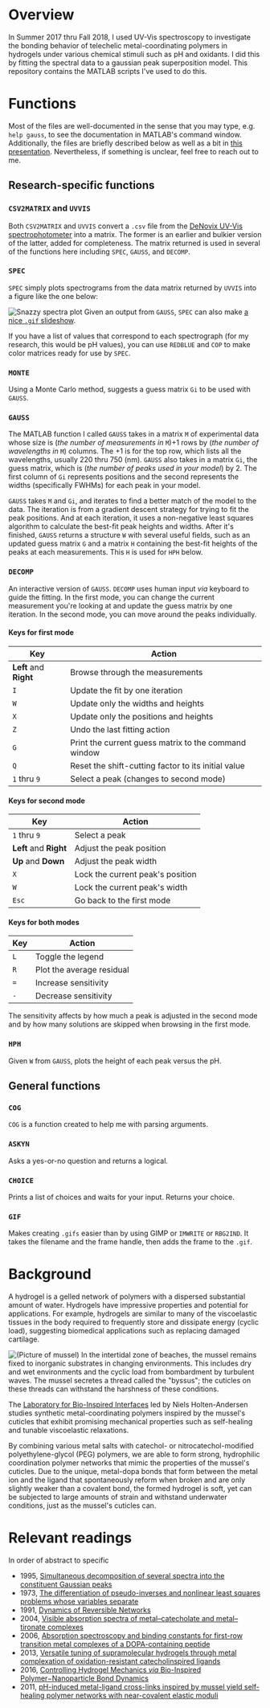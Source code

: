 # Overview

In Summer 2017 thru Fall 2018, I used UV-Vis spectroscopy to investigate the bonding behavior of telechelic metal-coordinating polymers in hydrogels under various chemical stimuli such as pH and oxidants. I did this by fitting the spectral data to a gaussian peak superposition model. This repository contains the MATLAB scripts I've used to do this.

# Functions

Most of the files are well-documented in the sense that you may type, e.g. `help gauss`, to see the documentation in MATLAB's command window. Additionally, the files are briefly described below as well as a bit in [this presentation](https://drive.google.com/file/d/1istZ8gzPNU0de1oDi6_1fh67RGW8jslc/view?usp=sharing). Nevertheless, if something is unclear, feel free to reach out to me.

## Research-specific functions

### `CSV2MATRIX` and `UVVIS`

Both `CSV2MATRIX` and `UVVIS` convert a `.csv` file from the [DeNovix UV-Vis spectrophotometer](https://www.denovix.com/ds-11-fx-spectrophotometer-fluorometer/) into a matrix. The former is an earlier and bulkier version of the latter, added for completeness. The matrix returned is used in several of the functions here including `SPEC`, `GAUSS`, and `DECOMP`.

### `SPEC`

`SPEC` simply plots spectrograms from the data matrix returned by `UVVIS` into a figure like the one below:

![Snazzy spectra plot](https://i.imgur.com/bDfdTHU.png)
Given an output from `GAUSS`, `SPEC` can also make [a nice `.gif` slideshow](https://i.imgur.com/WMU4CB8.gifv).

If you have a list of values that correspond to each spectrograph (for my research, this would be pH values), you can use `REDBLUE` and `COP` to make color matrices ready for use by `SPEC`.

### `MONTE`

Using a Monte Carlo method, suggests a guess matrix `Gi` to be used with `GAUSS`.

### `GAUSS`

The MATLAB function I called `GAUSS` takes in a matrix `M` of experimental data whose size is (*the number of measurements in* `M`)+1 rows by (*the number of wavelengths in* `M`) columns. The +1 is for the top row, which lists all the wavelengths, usually 220 thru 750 (nm). `GAUSS` also takes in a matrix `Gi`, the guess matrix, which is (*the number of peaks used in your model*) by 2. The first column of `Gi` represents positions and the second represents the widths (specifically FWHMs) for each peak in your model.

`GAUSS` takes `M` and `Gi`, and iterates to find a better match of the model to the data. The iteration is from a gradient descent strategy for trying to fit the peak positions. And at each iteration, it uses a non-negative least squares algorithm to calculate the best-fit peak heights and widths. After it's finished, `GAUSS` returns a structure `W` with several useful fields, such as an updated guess matrix `G` and a matrix `H` containing the best-fit heights of the peaks at each measurements. This `H` is used for `HPH` below.

### `DECOMP`

An interactive version of `GAUSS`. `DECOMP` uses human input *via* keyboard to guide the fitting. In the first mode, you can change the current measurement you're looking at and update the guess matrix by one iteration. In the second mode, you can move around the peaks individually.

#### Keys for first mode

Key | Action
--- | ---
**Left** and **Right** | Browse through the measurements
`I` | Update the fit by one iteration
`W` | Update only the widths and heights
`X` | Update only the positions and heights
`Z` | Undo the last fitting action
`G` | Print the current guess matrix to the command window
`Q` | Reset the shift-cutting factor to its initial value
`1` thru `9` | Select a peak (changes to second mode)

#### Keys for second mode

Key | Action
--- | ---
`1` thru `9` | Select a peak
**Left** and **Right** | Adjust the peak position
**Up** and **Down** | Adjust the peak width
`X` | Lock the current peak's position
`W` | Lock the current peak's width
`Esc` | Go back to the first mode

#### Keys for both modes

Key | Action
--- | ---
`L` | Toggle the legend
`R` | Plot the average residual
`=` | Increase sensitivity
`-` | Decrease sensitivity

The sensitivity affects by how much a peak is adjusted in the second mode and by how many solutions are skipped when browsing in the first mode.

### `HPH`

Given `W` from `GAUSS`, plots the height of each peak versus the pH.

## General functions

### `COG`

`COG` is a function created to help me with parsing arguments.

### `ASKYN`

Asks a yes-or-no question and returns a logical.

### `CHOICE`

Prints a list of choices and waits for your input. Returns your choice.

### `GIF`

Makes creating `.gifs` easier than by using GIMP or `IMWRITE` or `RBG2IND`. It takes the filename and the frame handle, then adds the frame to the `.gif`.

# Background

A hydrogel is a gelled network of polymers with a dispersed substantial amount of water. Hydrogels have impressive properties and potential for applications. For example, hydrogels are similar to many of the viscoelastic tissues in the body required to frequently store and dissipate energy (cyclic load), suggesting biomedical applications such as replacing damaged cartilage.

![(Picture of mussel)](https://upload.wikimedia.org/wikipedia/commons/b/bc/Mytilus_with_byssus.jpg)
In the intertidal zone of beaches, the mussel remains fixed to inorganic substrates in changing environments. This includes dry and wet environments and the cyclic load from bombardment by turbulent waves. The mussel secretes a thread called the "byssus"; the cuticles on these threads can withstand the harshness of these conditions.

The [Laboratory for Bio-Inspired Interfaces](https://sites.google.com/site/holtengroup/) led by Niels Holten-Andersen studies synthetic metal-coordinating polymers inspired by the mussel's cuticles that exhibit promising mechanical properties such as self-healing and tunable viscoelastic relaxations.

By combining various metal salts with catechol- or nitrocatechol-modified polyethylene-glycol (PEG) polymers, we are able to form strong, hydrophilic coordination polymer networks that mimic the properties of the mussel's cuticles. Due to the unique, metal-dopa bonds that form between the metal ion and the ligand that spontaneously reform when broken and are only slightly weaker than a covalent bond, the formed hydrogel is soft, yet can be subjected to large amounts of strain and withstand underwater conditions, just as the mussel's cuticles can.

# Relevant readings

In order of abstract to specific

* 1995, [Simultaneous decomposition of several spectra into the constituent Gaussian peaks](https://doi.org/10.1016/0003-2670(95)00354-3)
* 1973, [The differentiation of pseudo-inverses and nonlinear least squares problems whose variables separate](https://doi.org/10.1137/0710036)
* 1991, [Dynamics of Reversible Networks](https://www.doi.org/10.1021/ma00016a034)
* 2004, [Visible absorption spectra of metal–catecholate and metal–tironate complexes](https://doi.org/10.1039/B315811J)
* 2006, [Absorption spectroscopy and binding constants for first-row transition metal complexes of a DOPA-containing peptide](https://www.doi.org/10.1039/B509586G)
* 2013, [Versatile tuning of supramolecular hydrogels through metal complexation of oxidation-resistant catecholinspired ligands](https://doi.org/10.1039/C3SM51824H)
* 2016, [Controlling Hydrogel Mechanics *via* Bio-Inspired Polymer−Nanoparticle Bond Dynamics](https://doi.org/10.1021/acsnano.5b06692)
* 2011, [pH-induced metal-ligand cross-links inspired by mussel yield self-healing polymer networks with near-covalent elastic moduli](https://doi.org/10.1073/pnas.1015862108)



